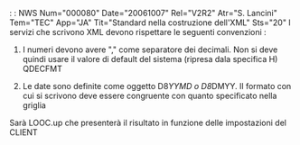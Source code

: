  :  : NWS Num="000080" Date="20061007" Rel="V2R2" Atr="S. Lancini" Tem="TEC" App="JA" Tit="Standard nella costruzione dell'XML" Sts="20"
I servizi che scrivono XML devono rispettare le seguenti convenzioni : 
1. I numeri devono avere "," come separatore dei decimali. Non si deve quindi usare il valore
di default del sistema (ripresa dala specifica H) QDECFMT

2. Le date sono definite come oggetto D8*YYMD o D8*DMYY. Il formato con cui si scrivono deve essere
congruente con quanto specificato nella griglia

Sarà LOOC.up che presenterà il risultato in funzione delle impostazioni del CLIENT 